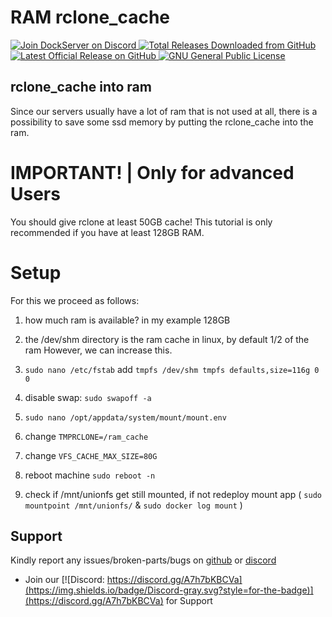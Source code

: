 # **RAM rclone_cache**   
     
<p align="left">
    <a href="https://discord.gg/FYSvu83caM">
        <img src="https://discord.com/api/guilds/830478558995415100/widget.png?label=Discord%20Server&logo=discord" alt="Join DockServer on Discord">
    </a>
        <a href="https://github.com/dockserver/dockserver/releases">
        <img src="https://img.shields.io/github/downloads/dockserver/dockserver/total?label=Total%20Downloads&logo=github" alt="Total Releases Downloaded from GitHub">
    </a>
    <a href="https://github.com/dockserver/dockserver/releases/latest">
        <img src="https://img.shields.io/github/v/release/dockserver/dockserver?include_prereleases&label=Latest%20Release&logo=github" alt="Latest Official Release on GitHub">
    </a>
    <a href="https://github.com/dockserver/dockserver/blob/master/LICENSE">
        <img src="https://img.shields.io/github/license/dockserver/dockserver?label=License&logo=gnu" alt="GNU General Public License">
    </a>
</p>

## rclone_cache into ram
Since our servers usually have a lot of ram that is not used at all, there is a possibility to save some ssd memory by putting the rclone_cache into the ram.

# IMPORTANT! | Only for advanced Users
You should give rclone at least 50GB cache!
This tutorial is only recommended if you have at least 128GB RAM.


# Setup
For this we proceed as follows:

1. how much ram is available? in my example 128GB
1. the /dev/shm directory is the ram cache in linux, by default 1/2 of the ram
However, we can increase this.
1. `sudo nano /etc/fstab`
 add
`tmpfs /dev/shm tmpfs defaults,size=116g 0 0`

1. disable swap: `sudo swapoff -a`
1. `sudo nano /opt/appdata/system/mount/mount.env`

1. change `TMPRCLONE=/ram_cache`
1. change `VFS_CACHE_MAX_SIZE=80G`

1. reboot machine `sudo reboot -n`
1. check if /mnt/unionfs get still mounted, if not redeploy mount app ( `sudo mountpoint /mnt/unionfs/` & `sudo docker log mount` )


## Support

Kindly report any issues/broken-parts/bugs on [github](https://github.com/dockserver/dockserver/issues) or [discord](https://discord.gg/A7h7bKBCVa)

* Join our [![Discord: https://discord.gg/A7h7bKBCVa](https://img.shields.io/badge/Discord-gray.svg?style=for-the-badge)](https://discord.gg/A7h7bKBCVa) for Support
